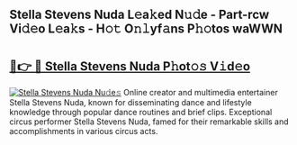 ## Stella Stevens Nuda L𝚎a𝚔ed N𝚞𝚍e - Part-rcw Vi𝚍𝚎o L𝚎a𝚔s - H𝚘𝚝 O𝚗𝚕yf𝚊ns P𝚑𝚘tos waWWN

# <h2><a href="http://kf7zky.oniu.top/?m=Stella+Stevens+Nuda">🔗👉 🔴 Stella Stevens Nuda P𝚑ot𝚘𝚜 V𝚒d𝚎o</a></h2>

[![Stella Stevens Nuda Nu𝚍e𝚜](https://i.imgur.com/0qMVB7G.gif)](http://kf7zky.oniu.top/?m=Stella+Stevens+Nuda)
Online creator and multimedia entertainer Stella Stevens Nuda, known for disseminating dance and lifestyle knowledge through popular dance routines and brief clips. Exceptional circus performer Stella Stevens Nuda, famed for their remarkable skills and accomplishments in various circus acts.  
